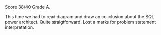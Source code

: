 Score 38/40
Grade A.

This time we had to read diagram and draw an conclusion about the SQL power architect.
Quite straigtforward.
Lost a marks for problem statement interpretation.
